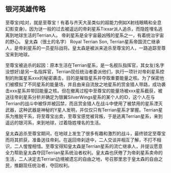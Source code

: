 ## 银河英雄传略


至尊宝(哈对，就是至尊宝！有着与齐天大圣类似的超能力例如X射线眼睛和全息幻影变身)，因为谜一般的过去被遥远的帝刹星系Tixxar派人追杀，而隐姓埋名逃离到地球生活的Terrian人。
帝刹星系是全宇宙最凶残的星系之一，有着统治宇宙的野心。
皇太森（很土的名字） Royal Terrian Son, Terrian星系帝国流亡继承人，是帝刹星系的一员星际战将。皇太森是被派来追杀至尊宝的人，一路追踪至尊宝来到地球。

至尊宝被追杀的起因：原本生活在Terrian星系，是一名舰队指挥官，其女友(名字没想好)是另一名指挥官，Terrian现任统治者委派他们，执行一项针对帝刹星系控制的附属星系xxx的秘密袭击，目的是摧毁星系并夺取重要能量之核。为了保密他们被模拟了不同星系的能量场，并且由来自流放之地星系的赏金猎人带路，成功袭击xxx星系并带回能量之核。但在撤离过程中至尊宝的能量场被xxx星系截获，被送往帝刹星系分析并确定为银翼SilverWings星系的某个人的ID，这个人在与Terrian的战斗中被俘并被囚禁，而且赏金猎人在战斗中使用了被禁用的星系湮灭武器，这种武器是神秘的Y星人发明，并仅仅只有Terrian星系才掌握。Terrian星系为推脱干系，将至尊宝出卖，至尊宝感觉被背叛，于是逃离Terrian星系，来到遥远的银河系，来到地球，过着隐姓埋名的生活。

皇太森追杀至尊宝期间，在地球上发生了很多有趣和激烈的战斗，最终锁定至尊宝而将其抓获，准备送往帝刹。在返回帝刹途中，二人交谈并相互了解，不打不相识，二人惺惺相惜。至尊宝得知皇太森是Terrian星系的流亡继承人，并提议愿意全力帮助皇太森夺回Terrian星系统治者权利。皇太森也厌倦了为帝刹星系卖命的生活，二人决定去Terrian边境被遗忘的自由之地，号召那里忠于皇太森的自由之民，推翻现任统治者，夺回权利。
